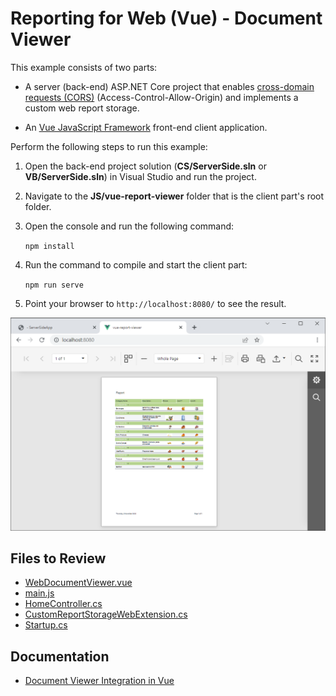 # Reporting for Web (Vue) - Document Viewer

This example consists of two parts: 

- A server (back-end) ASP.NET Core project that enables [cross-domain requests (CORS)](https://developer.mozilla.org/en-US/docs/Web/HTTP/CORS) (Access-Control-Allow-Origin) and implements a custom web report storage.

- An <a href="https://vuejs.org/">Vue JavaScript Framework</a> front-end client application.

Perform the following steps to run this example:

1. Open the back-end project solution (**CS/ServerSide.sln** or **VB/ServerSide.sln**) in Visual Studio and run the project.
2. Navigate to the **JS/vue-report-viewer** folder that is the client part's root folder.
3. Open the console and run the following command:

    ```npm install```
4. Run the command to compile and start the client part:

    ```npm run serve```

5. Point your browser to `http://localhost:8080/` to see the result.

![](images/screenshot.png)

## Files to Review

- [WebDocumentViewer.vue](JS/vue-report-viewer/src/components/WebDocumentViewer.vue)
- [main.js](JS/vue-report-viewer/src/main.js)
- [HomeController.cs](CS/ServerSideApp/Controllers/HomeController.cs)
- [CustomReportStorageWebExtension.cs](CS/ServerSideApp/Services/CustomReportStorageWebExtension.cs)
- [Startup.cs](CS/ServerSideApp/Startup.cs)

## Documentation

- [Document Viewer Integration in Vue](https://docs.devexpress.com/XtraReports/401539)
